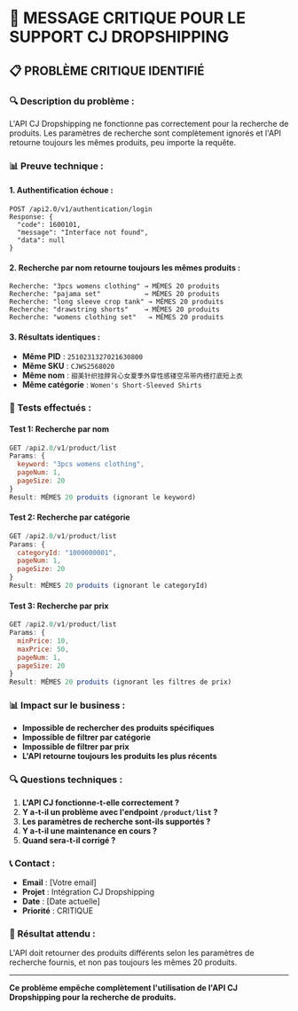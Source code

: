 # 🚨 MESSAGE CRITIQUE POUR LE SUPPORT CJ DROPSHIPPING

## 📋 **PROBLÈME CRITIQUE IDENTIFIÉ**

### **🔍 Description du problème :**
L'API CJ Dropshipping ne fonctionne pas correctement pour la recherche de produits. Les paramètres de recherche sont complètement ignorés et l'API retourne toujours les mêmes produits, peu importe la requête.

### **📊 Preuve technique :**

#### **1. Authentification échoue :**
```
POST /api2.0/v1/authentication/login
Response: {
  "code": 1600101,
  "message": "Interface not found",
  "data": null
}
```

#### **2. Recherche par nom retourne toujours les mêmes produits :**
```
Recherche: "3pcs womens clothing" → MÊMES 20 produits
Recherche: "pajama set"           → MÊMES 20 produits  
Recherche: "long sleeve crop tank" → MÊMES 20 produits
Recherche: "drawstring shorts"    → MÊMES 20 produits
Recherche: "womens clothing set"   → MÊMES 20 produits
```

#### **3. Résultats identiques :**
- **Même PID** : `2510231327021630800`
- **Même SKU** : `CJWS2568020`
- **Même nom** : `甜美针织挂脖背心女夏季外穿性感镂空吊带内搭打底短上衣`
- **Même catégorie** : `Women's Short-Sleeved Shirts`

### **🔧 Tests effectués :**

#### **Test 1: Recherche par nom**
```javascript
GET /api2.0/v1/product/list
Params: {
  keyword: "3pcs womens clothing",
  pageNum: 1,
  pageSize: 20
}
Result: MÊMES 20 produits (ignorant le keyword)
```

#### **Test 2: Recherche par catégorie**
```javascript
GET /api2.0/v1/product/list
Params: {
  categoryId: "1000000001",
  pageNum: 1,
  pageSize: 20
}
Result: MÊMES 20 produits (ignorant le categoryId)
```

#### **Test 3: Recherche par prix**
```javascript
GET /api2.0/v1/product/list
Params: {
  minPrice: 10,
  maxPrice: 50,
  pageNum: 1,
  pageSize: 20
}
Result: MÊMES 20 produits (ignorant les filtres de prix)
```

### **📊 Impact sur le business :**
- **Impossible de rechercher des produits spécifiques**
- **Impossible de filtrer par catégorie**
- **Impossible de filtrer par prix**
- **L'API retourne toujours les produits les plus récents**

### **🔍 Questions techniques :**

1. **L'API CJ fonctionne-t-elle correctement ?**
2. **Y a-t-il un problème avec l'endpoint `/product/list` ?**
3. **Les paramètres de recherche sont-ils supportés ?**
4. **Y a-t-il une maintenance en cours ?**
5. **Quand sera-t-il corrigé ?**

### **📞 Contact :**
- **Email** : [Votre email]
- **Projet** : Intégration CJ Dropshipping
- **Date** : [Date actuelle]
- **Priorité** : CRITIQUE

### **🎯 Résultat attendu :**
L'API doit retourner des produits différents selon les paramètres de recherche fournis, et non pas toujours les mêmes 20 produits.

---

**Ce problème empêche complètement l'utilisation de l'API CJ Dropshipping pour la recherche de produits.**
